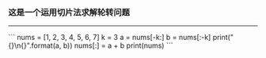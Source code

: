 ### 这是一个运用切片法求解轮转问题
---
\```
    nums = [1, 2, 3, 4, 5, 6, 7]
    k = 3
    a = nums[-k:]
    b = nums[:-k]
    print("{}\n{}".format(a, b))
    nums[:] = a + b
    print(nums)
\```
